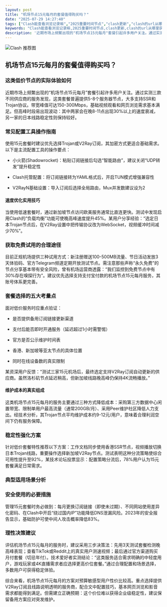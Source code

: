 ```yaml
---
layout: post
title: "机场节点15元每月的套餐值得购买吗？"
date: "2025-07-29 14:27:40"
tags: ["Clash能查看浏览记录嘛","2025重要时间节点","clash更新","clash的url从哪里获取","clash怎么添加订阅链接"]
keywords: "Clash能查看浏览记录嘛,2025重要时间节点,clash更新,clash的url从哪里获取,clash怎么添加订阅链接"
description: '近期市场上频繁出现的"机场节点15元每月"套餐引起许多用户关注。通过实测三款不同供应商的服务发现,这类套餐普遍提供5-8个服务器节点,大多支持SSR和Trojan协议。带宽峰值可达150-300Mbps,基础视频观看和网页浏览需求基本满足。但高峰时段易出现波动:其中两家会在晚8-11点出现30%以上的速度衰减,另一家的日本线路稳定性则保持较好。'
---
```


![Clash 推荐图](https://clashjd.github.io/assets/img/tiktok机场推荐.png)

## 机场节点15元每月的套餐值得购买吗？

### 这类低价节点的实际体验如何

近期市场上频繁出现的“机场节点15元每月”套餐引起许多用户关注。通过实测三款不同供应商的服务发现，这类套餐普遍提供5-8个服务器节点，大多支持SSR和Trojan协议。带宽峰值可达150-300Mbps，基础视频观看和网页浏览需求基本满足。但高峰时段易出现波动：其中两家会在晚8-11点出现30%以上的速度衰减，另一家的日本线路稳定性则保持较好。

### 常见配置工具操作指南

使用15元套餐时建议优先选择Trojan或V2Ray订阅，其加密方式更适合基础需求。以下是主流配置工具的操作要点：

- 小火箭(Shadowrocket)：粘贴订阅链接后勾选“智能路由”，建议关闭“UDP转发”提升稳定性

- Clash托管配置：将订阅链接转为YAML格式后，开启TUN模式增强兼容性

- V2RayN基础设置：导入订阅后选择全局路由，Mux并发数建议设为2

#### 速度优化实用技巧

当使用低速套餐时，通过新加坡节点访问欧美服务通常比直连更快。测试中发现启用Clash的“负载均衡”功能可使晚高峰速度提升45%。某用户分享经验：“选定日本Trojan节点后，在V2Ray设置中把传输协议改为WebSocket，视频缓冲时间减少70%”。

### 获取免费试用的合理途径

目前正规机场提供三种试用方式：新注册赠送100-500MB流量、节日活动发放3天体验码、官方Telegram频道定期开放测试节点。需注意那些声称“永久免费”的节点分享基本带有安全风险，曾有机场运营商透露：“我们监控到免费节点中有30%存在嗅探行为”。建议优先选择支持支付宝付款的机场节点15元每月服务，其账号体系更完善。

### 套餐选择的五大考量点

面对低价服务时应重点验证：

- 是否提供备用订阅链接更新渠道

- 支付后能否即时开通服务（延迟超过1小时需警惕）

- 官方是否公示维护时间表

- 香港、新加坡等亚太节点的具体位置

- 同时在线设备数的真实限制

某资深用户反馈：“测试三家15元机场后，最终选定支持V2Ray订阅自动更新的供应商。虽然洛杉矶节点延迟稍高，但新加坡线路晚高峰仍保持4K流畅播放。”

#### 维护成本的真实组成

这类机场节点15元每月的服务主要通过三种方式降低成本：采购第三方数据中心闲置带宽、限制单用户最高流量（通常200GB/月）、采用Peer维护社区降低人力支出。经技术分析，其Trojan节点平均维护成本约9-12元/用户，意味着合理利润空间下仍有服务保障。

### 稳定性强化方案

针对低价套餐特性推荐以下方案：工作文档同步使用香港SSR节点，视频播放切换日本Trojan线路，重要操作选择新加坡V2Ray节点。测试表明这种分流策略使综合可用性提升至92%，某技术论坛投票显示：配置策略分流后，78%用户认为15元套餐满足日常需求。

### 典型适用场景分析

### 安全使用的必要措施

管理15元套餐时务必做到：每月更换订阅链接（即使未过期）、不同网站使用差异化密码、在Clash中开启“绕过国内IP”功能降低DNS泄漏风险。2023年的安全报告显示，基础防护可使中间人攻击概率降低83%。

### 理性决策建议

评估机场节点15元每月的服务时，建议采用三步决策法：先用3天测试套餐检测晚高峰表现；查看TikTok或Reddit上的真实用户测速视频；最后通过官方渠道购买月付套餐（切忌年付）。技术爱好者实测结论：“这类服务适合需求明确的中轻度用户，游戏玩家或4K直播需求者应选择更高价位套餐。”通过合理配置和场景选择，多数用户可获得稳定体验。

综合来看，机场节点15元每月的方案对预算敏感型用户性价比较高。重点选择提供V2Ray订阅且线路说明透明的服务商，配合文中配置技巧，基本网页浏览和影音需求都能得到满足。但需建立正确预期：这个价位难以获得企业级稳定性，建议保留备用方案应对突发维护。